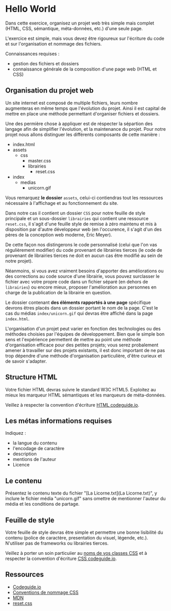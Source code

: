 # Hello World

Dans cette exercice, organisez un projet web très simple mais complet (HTML, CSS, sémantique, méta-données, etc.) d'une seule page.

L'exercice est simple, mais vous devez être rigoureux sur l'écriture du code et sur l'organisation et nommage des fichiers. 

Connaissances requises : 

 - gestion des fichiers et dossiers
 - connaissance générale de la composition d'une page web (HTML et CSS)


## Organisation du projet web

Un site internet est composé de multiple fichiers, leurs nombre augmenteras en même temps que l'évolution du projet. Ainsi il est capital de mettre en place une méthode permettant d'organiser fichiers et dossiers.

Une des permière chose à appliquer est de réspecter la sépartion des langage afin de simplifier l'évolution, et la maintenance du projet. Pour notre projet nous allons distinguer les différents composants de cette manière : 

  - index.html
  - assets
    - css
      - master.css
      - librairies
        - reset.css
  - index
    - medias
      - unicorn.gif

Vous remarquez **le dossier** `assets`, celui-ci contiendras tout les ressources nécessaire à l'affichage et au fonctionnement du site.

Dans notre cas il contient un dossier `CSS` pour notre feuille de style principale et un sous-dossier `librairies` qui contient une ressource `reset.css`, il s'agit d'une feuille style de remise à zéro maintenu et mis à disposition par d'autre développeur web (en l'occurence, il s'agit d'un des pères de la conception web moderne,  Eric Meyer).

De cette façon nos distingerons le code personnalisé (celui que l'on vas régulièrement modifier) du code provenant de librairies tierces (le code de provenant de librairies tierces ne doit en aucun cas être modifié au sein de notre projet).

Néanmoins, si vous avez vraiment besoins d'apporter des améliorations ou des corrections au code source d'une librairie, vous pouvez surclasser le fichier avec votre propre code dans un fichier séparé (en dehors de `librairies`) ou encore mieux, proposer l'amélioration aux personnes en charge de la publication de la librairie en question.

Le dossier contenant **des éléments rapportés à une page** spécifique devrons êtres placés dans un dossier portant le nom de la page. C'est le cas du médias `index/unicorn.gif` qui devras être affiché dans la page `index.html`.

L'organisation d'un projet peut varier en fonction des technologies ou des méthodes choisies par l'équipes de développement. Bien que le simple bon sens et l'expérience permettent de mettre au point une méthode  d'organisation efficace pour des petites projets; vous serez probalement amener à travailler sur des projets existants, il est donc important de ne pas trop dépendre d'une méthode d'organisation particulière, d'être curieux et de savoir s'adapter.

## Structure HTML

Votre fichier HTML devras suivre le standard W3C HTML5. Exploitez au mieux les marqueur HTML sémantiques et les marqueurs de méta-données.

Veillez à respecter la convention d'écriture [HTML codeguide.io](http://codeguide.co/#html).

## Les métas informations requises

Indiquez : 

 - la langue du contenu
 - l'encodage de caractère
 - description
 - mentions de l'auteur
 - Licence

## Le contenu

Présentez le contenu texte du fichier "[La Licorne.txt](La Licorne.txt)", y inclure le fichier média "unicorn.gif" sans omettre de mentionner l'auteur du média et les conditions de partage.

## Feuille de style

Votre feuille de style devras être simple et permettre une bonne lisibilité du contenu (police de caractère, presentation du visuel, légende, etc.). N'utiliser pas de frameworks ou librairies tierces.

Veillez à porter un soin particuiier au [noms de vos classes CSS](http://thesassway.com/advanced/modular-css-naming-conventions) et à respecter la convention d'écriture [CSS codeguide.io](http://codeguide.co/#css).

## Ressources

 - [Codeguide.io](http://codeguide.co)
 - [Conventions de nommage CSS](http://thesassway.com/advanced/modular-css-naming-conventions)
 - [MDN](https://developer.mozilla.org)
 - [reset.css](http://meyerweb.com/eric/tools/css/reset/)
